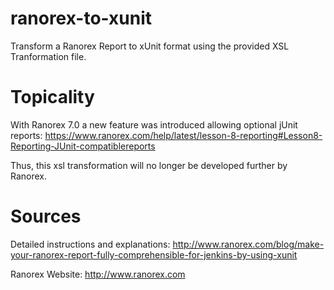 ranorex-to-xunit
================

Transform a Ranorex Report to xUnit format using the provided XSL Tranformation file.

Topicality
================

With Ranorex 7.0 a new feature was introduced allowing optional jUnit reports:
https://www.ranorex.com/help/latest/lesson-8-reporting#Lesson8-Reporting-JUnit-compatiblereports

Thus, this xsl transformation will no longer be developed further by Ranorex. 

Sources
=======

Detailed instructions and explanations: http://www.ranorex.com/blog/make-your-ranorex-report-fully-comprehensible-for-jenkins-by-using-xunit

Ranorex Website: http://www.ranorex.com
